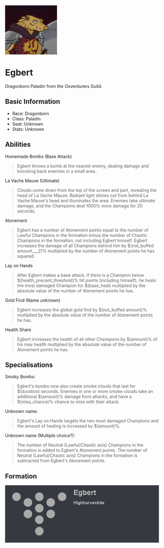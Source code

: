 ![Profile Picture](images/profile_egbert.png)
# Egbert
Dragonborn Paladin from the Oxventurers Guild.

## Basic Information

* Race: Dragonborn
* Class: Paladin
* Seat: Unknown
* Stats: Unknown

## Abilities
Homemade Bombs (Base Attack)
> Egbert throws a bomb at the nearest enemy, dealing damage and knocking back enemies in a small area.

La Vache Mauve (Ultimate)
> Clouds come down from the top of the screen and part, revealing the head of La Vache Mauve. Radiant light shines out from behind La Vache Mauve's head and illuminates the area. Enemies take ultimate damage, and the Champions deal 1000% more damage for 20 seconds.

Atonement
> Egbert has a number of Atonement points equal to the number of Lawful Champions in the formation minus the number of Chaotic Champions in the formation, not including Egbert himself. Egbert increases the damage of all Champions behind him by $(not_buffed amount___2)% multiplied by  the number of Atonement points he has squared.

Lay on Hands
> After Egbert makes a base attack, if there is a Champion below $(health_precent_threshold)% hit points (including himself), he heals the most damaged Champion for $(base_heal) multiplied by the absolute value of the number of Atonement points he has.

Gold Find (Name unknown)
> Egbert increases the global gold find by $(not_buffed amount)% multiplied by the absolute value of the number of Atonement points he has.

Health Share
> Egbert increases the health of all other Champions by $(amount)% of his max health multiplied by the absolute value of the number of Atonement points he has.

## Specialisations
Smoky Bombs:
> Egbert's bombs now also create smoke clouds that last for $(duration) seconds. Enemies in one or more smoke clouds take an additional $(amount)% damage from attacks, and have a $(miss_chance)% chance to miss with their attack.

Unknown name:
> Egbert's Lay on Hands targets the two most damaged Champions and the amount of healing is increased by $(amount)%.

Unknown name (Multiple choice?):
> The number of Neutral (Lawful/Chaotic axis) Champions in the formation is added to Egbert's Atonement points.
> The number of Neutral (Lawful/Chaotic axis) Champions in the formation is subtracted from Egbert's Atonement points.

## Formation
![Formation Layout](images/formation_egbert.png)